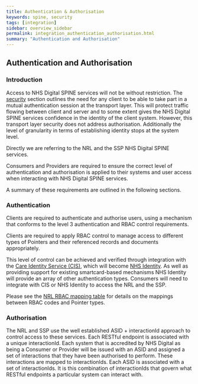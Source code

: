 ```yaml
---
title: Authentication & Authorisation
keywords: spine, security
tags: [integration]
sidebar: overview_sidebar
permalink: integration_authentication_authorisation.html
summary: "Authentication and Authorisation"
---
```


## Authentication and Authorisation ##


### Introduction ###

Access to NHS Digital SPINE services will not be without restriction. The [security](development_api_security_guidance.html) section outlines the need for any client to be able to take part in a mutual authentication session at the transport layer. This will protect traffic flowing between client and server and to some extent gives the NHS Digital SPINE services confidence in the identity of the client system. However, this transport layer security does not address authorisation. Additionally the level of granularity in terms of establishing identity stops at the system level.

Directly we are referring to the NRL and the SSP NHS Digital SPINE services.

Consumers and Providers are required to ensure the correct level of authentication and authorisation is applied to their systems and user access when interacting with NHS Digital SPINE services. 

A summary of these requirements are outlined in the following sections.

### Authentication ###

Clients are required to authenticate and authorise users, using a mechanism that conforms to the level 3 authentication and RBAC control requirements. 

Clients are required to apply RBAC control to manage access to different types of Pointers and their referenced records and documents appropriately. 

This level of control can be achieved and verified through integration with the [Care Identity Service (CIS)](https://digital.nhs.uk/services/registration-authorities-and-smartcards/care-identity-service), which will become [NHS Identity](https://digital.nhs.uk/services/nhs-identity/guidance-for-developers/an-introduction-to-nhs-identity). As well as providing support for existing smartcard-based mechanisms NHS Identity will provide an array of other authentication types. Consumers will need to integrate with CIS or NHS Identity to access the NRL and the SSP.

Please see the [NRL RBAC mapping table](explore_rbac_mapping.html) for details on the mappings between RBAC codes and Pointer types.

### Authorisation ###

The NRL and SSP use the well established ASID + interactionId approach to control access to these services. Each RESTful endpoint is associated with a unique interactionId. Each system that is accredited by NHS Digital as being a Consumer or Provider will be issued with an ASID and assigned a set of interactions that they have been authorised to perform. These interactions are mapped to interactionIds. Each ASID is associated with a set of interactionIds. It is this combination of interactionIds that govern what RESTful endpoints a particular system can interact with.

